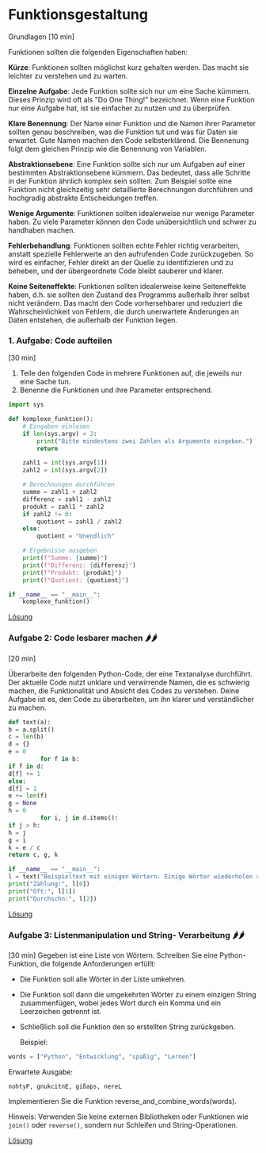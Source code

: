 # Funktionsgestaltung
Grundlagen
[10 min]

Funktionen sollten die folgenden Eigenschaften haben:

**Kürze**: Funktionen sollten möglichst kurz gehalten werden. Das macht sie leichter zu verstehen und zu warten.

**Einzelne Aufgabe**: Jede Funktion sollte sich nur um eine Sache kümmern. Dieses Prinzip wird oft als "Do One Thing!" bezeichnet. Wenn eine Funktion nur eine Aufgabe hat, ist sie einfacher zu nutzen und zu überprüfen.

**Klare Benennung**: Der Name einer Funktion und die Namen ihrer Parameter sollten genau beschreiben, was die Funktion tut und was für Daten sie erwartet. Gute Namen machen den Code selbsterklärend. Die Bennenung folgt dem gleichen Prinzip wie die Benennung von Variablen.

**Abstraktionsebene**: Eine Funktion sollte sich nur um Aufgaben auf einer bestimmten Abstraktionsebene kümmern. Das bedeutet, dass alle Schritte in der Funktion ähnlich komplex sein sollten. Zum Beispiel sollte eine Funktion nicht gleichzeitig sehr detaillierte Berechnungen durchführen und hochgradig abstrakte Entscheidungen treffen.

**Wenige Argumente**: Funktionen sollten idealerweise nur wenige Parameter haben. Zu viele Parameter können den Code unübersichtlich und schwer zu handhaben machen.

**Fehlerbehandlung**: Funktionen sollten echte Fehler richtig verarbeiten, anstatt spezielle Fehlerwerte an den aufrufenden Code zurückzugeben. So wird es einfacher, Fehler direkt an der Quelle zu identifizieren und zu beheben, und der übergeordnete Code bleibt sauberer und klarer.

**Keine Seiteneffekte**: Funktionen sollten idealerweise keine Seiteneffekte haben, d.h. sie sollten den Zustand des Programms außerhalb ihrer selbst nicht verändern. Das macht den Code vorhersehbarer und reduziert die Wahrscheinlichkeit von Fehlern, die durch unerwartete Änderungen an Daten entstehen, die außerhalb der Funktion liegen.

### 1. Aufgabe: Code aufteilen
[30 min]
1. Teile den folgenden Code in mehrere Funktionen auf, die jeweils nur eine Sache tun.
2. Benenne die Funktionen und ihre Parameter entsprechend.

```python
import sys

def komplexe_funktion():
    # Eingaben einlesen
    if len(sys.argv) < 3:
        print("Bitte mindestens zwei Zahlen als Argumente eingeben.")
        return

    zahl1 = int(sys.argv[1])
    zahl2 = int(sys.argv[2])

    # Berechnungen durchführen
    summe = zahl1 + zahl2
    differenz = zahl1 - zahl2
    produkt = zahl1 * zahl2
    if zahl2 != 0:
        quotient = zahl1 / zahl2
    else:
        quotient = "Unendlich"

    # Ergebnisse ausgeben
    print(f"Summe: {summe}")
    print(f"Differenz: {differenz}")
    print(f"Produkt: {produkt}")
    print(f"Quotient: {quotient}")

if __name__ == "__main__":
    komplexe_funktion()
```

[Lösung](solution.md#lsung-aufgabe-1)

### Aufgabe 2: Code lesbarer machen 🌶️🌶️
[20 min]

Überarbeite den folgenden Python-Code, der eine Textanalyse durchführt. Der aktuelle Code nutzt unklare und
verwirrende Namen, die es schwierig machen, die Funktionalität und Absicht des Codes zu verstehen.
Deine Aufgabe ist es, den Code zu überarbeiten, um ihn klarer und verständlicher zu machen.

```python
def text(a):
b = a.split()
c = len(b)
d = {}
e = 0
         for f in b:
if f in d:
d[f] += 1
else:
d[f] = 1
e += len(f)
g = None
h = 0
         for i, j in d.items():
if j > h:
h = j
g = i
k = e / c
return c, g, k

if __name__ == "__main__":
l = text("Beispieltext mit einigen Wörtern. Einige Wörter wiederholen sich.")
print("Zählung:", l[0])
print("Oft:", l[1])
print("Durchschn:", l[2])
```

[Lösung](solution.md#lsung-aufgabe-2)

### Aufgabe 3: Listenmanipulation und String- Verarbeitung 🌶️🌶️
[30 min]
Gegeben ist eine Liste von Wörtern. Schreiben Sie eine Python-Funktion, die folgende Anforderungen erfüllt:

* Die Funktion soll alle Wörter in der Liste umkehren.
* Die Funktion soll dann die umgekehrten Wörter zu einem einzigen String zusammenfügen, wobei jedes Wort durch ein Komma und ein Leerzeichen getrennt ist.
* Schließlich soll die Funktion den so erstellten String zurückgeben.

  Beispiel:
```python
words = ["Python", "Entwicklung", "spaßig", "Lernen"]
```
Erwartete Ausgabe:
```
nohtyP, gnukcitnE, gißaps, nereL
```
Implementieren Sie die Funktion reverse_and_combine_words(words).

Hinweis: Verwenden Sie keine externen Bibliotheken oder Funktionen wie `join()` oder `reverse()`, sondern nur Schleifen und String-Operationen.

[Lösung](solution.md#lsung-aufgabe-3)
